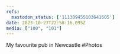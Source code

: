 ```yaml
---
refs:
  mastodon_status: ['111309455103641605']
date: 2023-10-27T22:58:16.095Z
media: ["100", "101"]
---
```


My favourite pub in Newcastle #Photos
